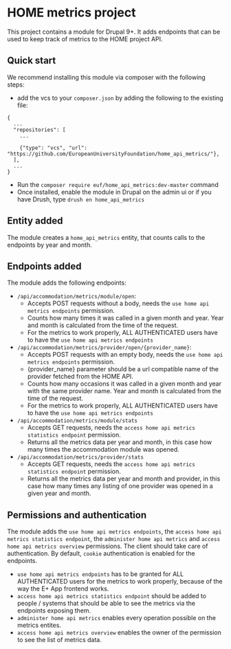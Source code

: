 # HOME metrics project

This project contains a module for Drupal 9+. It adds endpoints that can be used to keep track of metrics to the HOME project API.

## Quick start

We recommend installing this module via composer with the following steps:
  - add the vcs to your `composer.json` by adding the following to the existing file:
  ```
  {
    ...
    "repositories": [
      ...

      {"type": "vcs", "url": "https://github.com/EuropeanUniversityFoundation/home_api_metrics/"},
    ],
    ...
  }
```
  - Run the `composer require euf/home_api_metrics:dev-master` command
  - Once installed, enable the module in Drupal on the admin ui or if you have Drush, type `drush en home_api_metrics`

## Entity added
The module creates a `home_api_metrics` entity, that counts calls to the endpoints by year and month.

## Endpoints added
The module adds the following endpoints:
  - `/api/accommodation/metrics/module/open`:
    - Accepts POST requests without a body, needs the `use home api metrics endpoints` permission.
    - Counts how many times it was called in a given month and year. Year and month is calculated from the time of the request.
    - For the metrics to work properly, ALL AUTHENTICATED users have to have the `use home api metrics endpoints`
  - `/api/accommodation/metrics/provider/open/{provider_name}`:
    - Accepts POST requests with an empty body, needs the `use home api metrics endpoints` permission.
    - {provider_name} parameter should be a url compatible name of the provider fetched from the HOME API.
    - Counts how many occasions it was called in a given month and year with the same provider name. Year and month is calculated from the time of the request.
    - For the metrics to work properly, ALL AUTHENTICATED users have to have the `use home api metrics endpoints`
  - `/api/accommodation/metrics/module/stats`
    - Accepts GET requests, needs the `access home api metrics statistics endpoint` permission.
    - Returns all the metrics data per year and month, in this case how many times the accommodation module was opened.
  - `/api/accommodation/metrics/provider/stats`
    - Accepts GET requests, needs the `access home api metrics statistics endpoint` permission.
    - Returns all the metrics data per year and month and provider, in this case how many times any listing of one provider was opened in a given year and month.

## Permissions and authentication
The module adds the `use home api metrics endpoints`, the `access home api metrics statistics endpoint`, the `administer home api metrics` and `access home api metrics overview` permissions. The client should take care of authentication. By default, `cookie` authentication is enabled for the endpoints.
  - `use home api metrics endpoints` has to be granted for ALL AUTHENTICATED users for the metrics to work properly, because of the way the E+ App frontend works.
  - `access home api metrics statistics endpoint` should be added to people / systems that should be able to see the metrics via the endpoints exposing them.
  - `administer home api metrics` enables every operation possible on the metrics entites.
  - `access home api metrics overview` enables the owner of the permission to see the list of metrics data.
